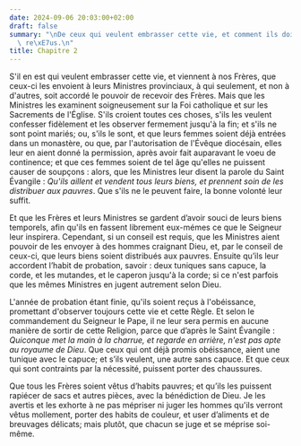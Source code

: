 ```yaml
---
date: 2024-09-06 20:03:00+02:00
draft: false
summary: "\nDe ceux qui veulent embrasser cette vie, et comment ils doivent \xEAtre\
  \ re\xE7us.\n"
title: Chapitre 2
---
```





S'il en est qui veulent embrasser cette vie, et viennent à nos Frères, que ceux-ci les envoient à leurs Ministres provinciaux, à qui seulement, et non à d'autres, soit accordé le pouvoir de recevoir des Frères. Mais que les Ministres les examinent soigneusement sur la Foi catholique et sur les Sacrements de l'Église. S'ils croient toutes ces choses, s'ils les veulent confesser fidèlement et les observer fermement jusqu'à la fin; et s'ils ne sont point mariés; ou, s'ils le sont, et que leurs femmes soient déjà entrées dans un monastère, ou que, par l'autorisation de l'Évêque diocésain, elles leur en aient donné la permission, après avoir fait auparavant le voeu de continence; et que ces femmes soient de tel âge qu'elles ne puissent causer de soupçons : alors, que les Ministres leur disent la parole du Saint Évangile : *Qu'ils aillent et vendent tous leurs biens, et prennent soin de les distribuer aux pauvres*. Que s'ils ne le peuvent faire, la bonne volonté leur suffit. 

Et que les Frères et leurs Ministres se gardent d’avoir souci de leurs biens temporels, afin qu'ils en fassent librement eux-mémes ce que le Seigneur leur inspirera. Cependant, si un conseil est requis, que les Ministres aient pouvoir de les envoyer à des hommes craignant Dieu, et, par le conseil de ceux-ci, que leurs biens soient distribués aux pauvres. Ensuite qu’ils leur accordent l’habit de probation, savoir : deux tuniques sans capuce, la corde, et les mutandes, et le caperon jusqu'à la corde; si ce n'est parfois que les mêmes Ministres en jugent autrement selon Dieu.

L'année de probation étant finie, qu'ils soient reçus à l'obéissance, promettant d'observer toujours cette vie et cette Règle. Et selon le commandement du Seigneur le Pape, il ne leur sera permis en aucune manière de sortir de cette Religion, parce que d’après le Saint Évangile : *Quiconque met la main à la charrue, et regarde en arrière, n'est pas apte au royaume de Dieu*. Que ceux qui ont déjà promis obéissance, aient une tunique avec le capuce; et s’ils veulent, une autre sans capuce. Et que ceux qui sont contraints par la nécessité, puissent porter des chaussures.

Que tous les Frères soient vêtus d’habits pauvres; et qu’ils les puissent rapiécer de sacs et autres pièces, avec la bénédiction de Dieu. Je les avertis et les exhorte à ne pas mépriser ni juger les hommes qu'ils verront vêtus mollement, porter des habits de couleur, et user d’aliments et de breuvages délicats; mais plutôt, que chacun se juge et se méprise soi-même.
